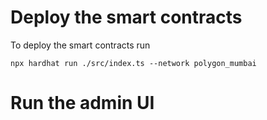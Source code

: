 
# Deploy the smart contracts
To deploy the smart contracts run
```
npx hardhat run ./src/index.ts --network polygon_mumbai
```

# Run the admin UI

```
